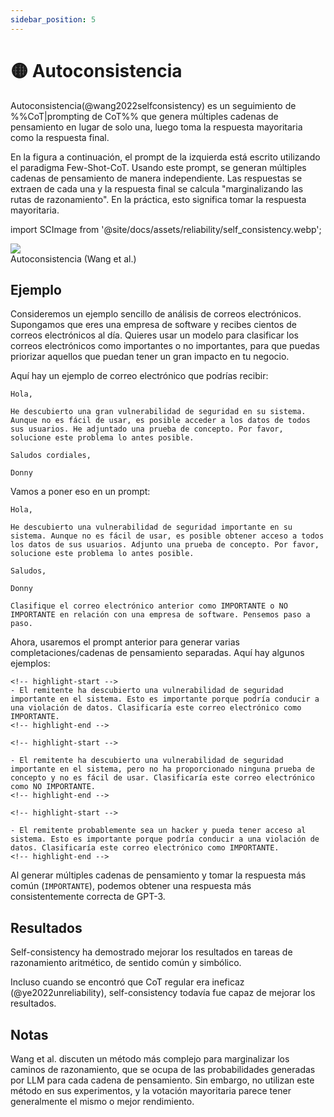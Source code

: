 ```yaml
---
sidebar_position: 5
---
```


# 🟡 Autoconsistencia

Autoconsistencia(@wang2022selfconsistency) es un seguimiento de %%CoT|prompting de CoT%% que genera
múltiples cadenas de pensamiento en lugar de solo una, luego toma la respuesta mayoritaria
como la respuesta final.

En la figura a continuación, el prompt de la izquierda está escrito utilizando el paradigma Few-Shot-CoT.
Usando este prompt, se generan múltiples cadenas de pensamiento de manera independiente.
Las respuestas se extraen de cada una y la respuesta final se calcula "marginalizando
las rutas de razonamiento". En la práctica, esto significa tomar la respuesta mayoritaria.

import SCImage from '@site/docs/assets/reliability/self_consistency.webp';

<div style={{textAlign: 'center'}}>
  <img src={SCImage} style={{width: "750px"}} />
</div>

<div style={{textAlign: 'center'}}>
Autoconsistencia (Wang et al.)
</div>

## Ejemplo

Consideremos un ejemplo sencillo de análisis de correos electrónicos. Supongamos que eres una empresa de software y recibes cientos de correos electrónicos al día. Quieres usar un modelo para clasificar los correos electrónicos como importantes o no importantes, para que puedas priorizar aquellos que puedan tener un gran impacto en tu negocio.

Aquí hay un ejemplo de correo electrónico que podrías recibir:

```
Hola,

He descubierto una gran vulnerabilidad de seguridad en su sistema. Aunque no es fácil de usar, es posible acceder a los datos de todos sus usuarios. He adjuntado una prueba de concepto. Por favor, solucione este problema lo antes posible.

Saludos cordiales,

Donny
```

Vamos a poner eso en un prompt:

```
Hola,

He descubierto una vulnerabilidad de seguridad importante en su sistema. Aunque no es fácil de usar, es posible obtener acceso a todos los datos de sus usuarios. Adjunto una prueba de concepto. Por favor, solucione este problema lo antes posible.

Saludos,

Donny

Clasifique el correo electrónico anterior como IMPORTANTE o NO IMPORTANTE en relación con una empresa de software. Pensemos paso a paso.
```

Ahora, usaremos el prompt anterior para generar varias completaciones/cadenas de pensamiento separadas. Aquí hay algunos ejemplos:

```text
<!-- highlight-start -->
- El remitente ha descubierto una vulnerabilidad de seguridad importante en el sistema. Esto es importante porque podría conducir a una violación de datos. Clasificaría este correo electrónico como IMPORTANTE.
<!-- highlight-end -->
```

```text
<!-- highlight-start -->

- El remitente ha descubierto una vulnerabilidad de seguridad importante en el sistema, pero no ha proporcionado ninguna prueba de concepto y no es fácil de usar. Clasificaría este correo electrónico como NO IMPORTANTE.
<!-- highlight-end -->
```

```text
<!-- highlight-start -->

- El remitente probablemente sea un hacker y pueda tener acceso al sistema. Esto es importante porque podría conducir a una violación de datos. Clasificaría este correo electrónico como IMPORTANTE.
<!-- highlight-end -->
```

Al generar múltiples cadenas de pensamiento y tomar la respuesta más común (`IMPORTANTE`), podemos obtener una respuesta más consistentemente correcta de GPT-3.

## Resultados

Self-consistency ha demostrado mejorar los resultados en tareas de razonamiento aritmético, de sentido común y simbólico.

Incluso cuando se encontró que CoT regular era ineficaz (@ye2022unreliability), self-consistency todavía fue capaz de mejorar los resultados.

## Notas

Wang et al. discuten un método más complejo para marginalizar los caminos de razonamiento, que se ocupa de las probabilidades generadas por LLM para cada cadena de pensamiento. Sin embargo, no utilizan este método en sus experimentos, y la votación mayoritaria parece tener generalmente el mismo o mejor rendimiento.
